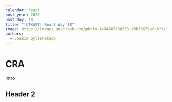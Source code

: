 ```yaml
---
calendar: react
post_year: 2020
post_day: 18
title: "[UTKAST] React day 18"
image: https://images.unsplash.com/photo-1484603738253-e5b73679e8cb?ixlib=rb-1.2.1&ixid=eyJhcHBfaWQiOjEyMDd9&auto=format&fit=crop&w=2000&q=80
authors:
  - Joakim Gyllenskepp
---
```

# CRA

Intro

## Header 2